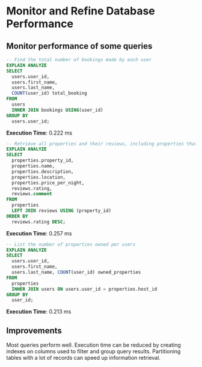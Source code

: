 # Monitor and Refine Database Performance

## Monitor performance of some queries

```sql
-- Find the total number of bookings made by each user
EXPLAIN ANALYZE
SELECT
  users.user_id,
  users.first_name,
  users.last_name,
  COUNT(user_id) total_booking
FROM
  users
  INNER JOIN bookings USING(user_id)
GROUP BY
  users.user_id;
```
**Execution Time**: 0.222 ms

```sql
-- Retrieve all properties and their reviews, including properties that have no reviews
EXPLAIN ANALYZE
SELECT
  properties.property_id,
  properties.name,
  properties.description,
  properties.location,
  properties.price_per_night,
  reviews.rating,
  reviews.comment
FROM
  properties
  LEFT JOIN reviews USING (property_id)
ORDER BY
  reviews.rating DESC;
```
**Execution Time**: 0.257 ms

```sql
-- List the number of properties owned per users
EXPLAIN ANALYZE 
SELECT
  users.user_id,
  users.first_name,
  users.last_name, COUNT(user_id) owned_properties
FROM
  properties
  INNER JOIN users ON users.user_id = properties.host_id
GROUP BY
  user_id;
```
**Execution Time**: 0.213 ms

## Improvements

Most queries perform well. Execution time can be reduced by creating indexes on columns used to filter and group query results. Partitioning tables with a lot of records can speed up information retrieval.

